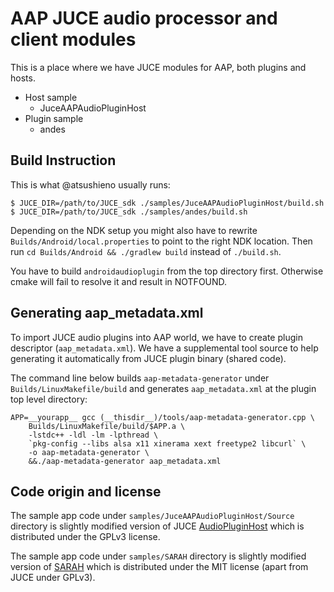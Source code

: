 # AAP JUCE audio processor and client modules

This is a place where we have JUCE modules for AAP, both plugins and hosts.

- Host sample
  - JuceAAPAudioPluginHost
- Plugin sample
  - andes

## Build Instruction

This is what @atsushieno usually runs:

```
$ JUCE_DIR=/path/to/JUCE_sdk ./samples/JuceAAPAudioPluginHost/build.sh
$ JUCE_DIR=/path/to/JUCE_sdk ./samples/andes/build.sh
```

Depending on the NDK setup you might also have to rewrite `Builds/Android/local.properties` to point to the right NDK location. Then run `cd Builds/Android && ./gradlew build` instead of `./build.sh`.

You have to build `androidaudioplugin` from the top directory first.
Otherwise cmake will fail to resolve it and result in NOTFOUND.


## Generating aap_metadata.xml

To import JUCE audio plugins into AAP world, we have to create plugin
descriptor (`aap_metadata.xml`). We have a supplemental tool source to
help generating it automatically from JUCE plugin binary (shared code).

The command line below builds `aap-metadata-generator` under
`Builds/LinuxMakefile/build` and generates `aap_metadata.xml` at the plugin
top level directory:

```
APP=__yourapp__ gcc (__thisdir__)/tools/aap-metadata-generator.cpp \
	Builds/LinuxMakefile/build/$APP.a \
	-lstdc++ -ldl -lm -lpthread \
	`pkg-config --libs alsa x11 xinerama xext freetype2 libcurl` \
	-o aap-metadata-generator \
	&&./aap-metadata-generator aap_metadata.xml
```


## Code origin and license

The sample app code under `samples/JuceAAPAudioPluginHost/Source` directory is slightly modified version of
JUCE [AudioPluginHost](https://github.com/WeAreROLI/JUCE/tree/master/extras/AudioPluginHost)
which is distributed under the GPLv3 license.

The sample app code under `samples/SARAH` directory is slightly modified version of [SARAH](https://github.com/getdunne/SARAH) which is distributed under the MIT license (apart from JUCE under GPLv3).

